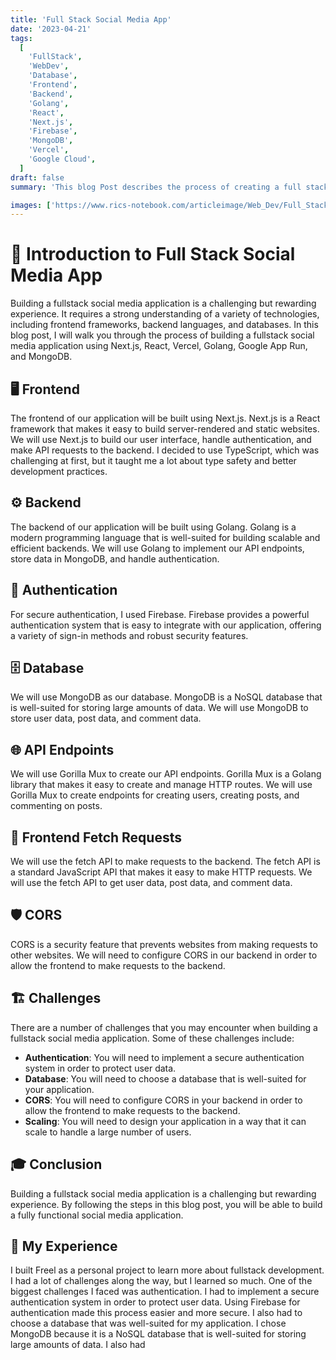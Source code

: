 ```yaml
---
title: 'Full Stack Social Media App'
date: '2023-04-21'
tags:
  [
    'FullStack',
    'WebDev',
    'Database',
    'Frontend',
    'Backend',
    'Golang',
    'React',
    'Next.js',
    'Firebase',
    'MongoDB',
    'Vercel',
    'Google Cloud',
  ]
draft: false
summary: 'This blog Post describes the process of creating a full stack social media app using React, Node, Golang google cloud, firebase, Vercel, TypeScript, and a Mongo Databse '

images: ['https://www.rics-notebook.com/articleimage/Web_Dev/Full_Stack_Social.webp']
---
```


# 🚀 Introduction to Full Stack Social Media App

Building a fullstack social media application is a challenging but rewarding experience. It requires a strong understanding of a variety of technologies, including frontend frameworks, backend languages, and databases. In this blog post, I will walk you through the process of building a fullstack social media application using Next.js, React, Vercel, Golang, Google App Run, and MongoDB.

## 🖥️ Frontend

The frontend of our application will be built using Next.js. Next.js is a React framework that makes it easy to build server-rendered and static websites. We will use Next.js to build our user interface, handle authentication, and make API requests to the backend. I decided to use TypeScript, which was challenging at first, but it taught me a lot about type safety and better development practices.

## ⚙️ Backend

The backend of our application will be built using Golang. Golang is a modern programming language that is well-suited for building scalable and efficient backends. We will use Golang to implement our API endpoints, store data in MongoDB, and handle authentication.

## 🔐 Authentication

For secure authentication, I used Firebase. Firebase provides a powerful authentication system that is easy to integrate with our application, offering a variety of sign-in methods and robust security features.

## 🗄️ Database

We will use MongoDB as our database. MongoDB is a NoSQL database that is well-suited for storing large amounts of data. We will use MongoDB to store user data, post data, and comment data.

## 🌐 API Endpoints

We will use Gorilla Mux to create our API endpoints. Gorilla Mux is a Golang library that makes it easy to create and manage HTTP routes. We will use Gorilla Mux to create endpoints for creating users, creating posts, and commenting on posts.

## 📡 Frontend Fetch Requests

We will use the fetch API to make requests to the backend. The fetch API is a standard JavaScript API that makes it easy to make HTTP requests. We will use the fetch API to get user data, post data, and comment data.

## 🛡️ CORS

CORS is a security feature that prevents websites from making requests to other websites. We will need to configure CORS in our backend in order to allow the frontend to make requests to the backend.

## 🏗️ Challenges

There are a number of challenges that you may encounter when building a fullstack social media application. Some of these challenges include:

- **Authentication**: You will need to implement a secure authentication system in order to protect user data.
- **Database**: You will need to choose a database that is well-suited for your application.
- **CORS**: You will need to configure CORS in your backend in order to allow the frontend to make requests to the backend.
- **Scaling**: You will need to design your application in a way that it can scale to handle a large number of users.

## 🎓 Conclusion

Building a fullstack social media application is a challenging but rewarding experience. By following the steps in this blog post, you will be able to build a fully functional social media application.

## 📖 My Experience

I built Freel as a personal project to learn more about fullstack development. I had a lot of challenges along the way, but I learned so much. One of the biggest challenges I faced was authentication. I had to implement a secure authentication system in order to protect user data. Using Firebase for authentication made this process easier and more secure. I also had to choose a database that was well-suited for my application. I chose MongoDB because it is a NoSQL database that is well-suited for storing large amounts of data. I also had
